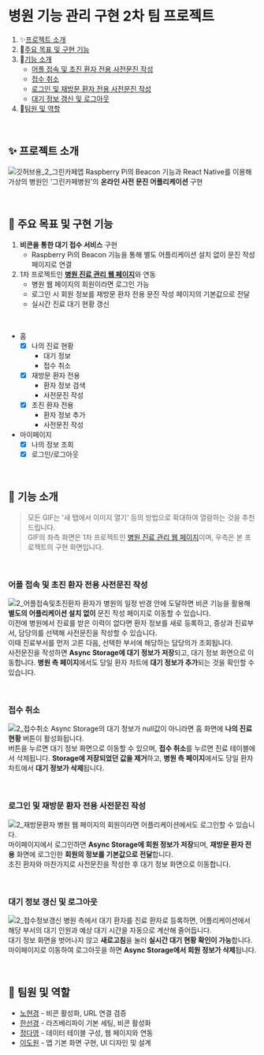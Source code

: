 # 병원 기능 관리 구현 2차 팀 프로젝트
1. ✨[프로젝트 소개](#-프로젝트-소개)
2. 📌[주요 목표 및 구현 기능](#-주요-목표-및-구현-기능)
3. 🔧[기능 소개](#-기능-소개)
   - [어플 접속 및 초진 환자 전용 사전문진 작성](#어플-접속-및-초진-환자-전용-사전문진-작성)
   - [접수 취소](#접수-취소)
   - [로그인 및 재방문 환자 전용 사전문진 작성](#로그인-및-재방문-환자-전용-사전문진-작성)
   - [대기 정보 갱신 및 로그아웃](#대기-정보-갱신-및-로그아웃)
4. 👬[팀원 및 역할](#-팀원-및-역할)

</br>

## ✨ 프로젝트 소개
![깃허브용_2_그린카페앱](https://github.com/user-attachments/assets/ea2d26c5-3649-497d-9f9a-4ac5eb3320cc)
Raspberry Pi의 Beacon 기능과 React Native를 이용해 가상의 병원인 '그린카페병원'의 **온라인 사전 문진 어플리케이션** 구현

</br>

## 📌 주요 목표 및 구현 기능
1. **비콘을 통한 대기 접수 서비스** 구현
    - Raspberry Pi의 Beacon 기능을 통해 별도 어플리케이션 설치 없이 문진 작성 페이지로 연결
2. 1차 프로젝트인 <u>**[병원 진료 관리 웹 페이지](https://github.com/sunkh964/Team3)**</u>와 연동
   - 병원 웹 페이지의 회원이라면 로그인 가능
   - 로그인 시 회원 정보를 재방문 환자 전용 문진 작성 페이지의 기본값으로 전달
   - 실시간 진료 대기 현황 갱신

</br>

- 홈
  - [x] 나의 진료 현황
      - 대기 정보
      - 접수 취소
  - [x] 재방문 환자 전용
    - 환자 정보 검색
    - 사전문진 작성
  - [x] 초진 환자 전용
    - 환자 정보 추가
    - 사전문진 작성
- 마이페이지
  - [x] 나의 정보 조회
  - [x] 로그인/로그아웃

<br>

## 🔧 기능 소개
> 모든 GIF는 '새 탭에서 이미지 열기' 등의 방법으로 확대하여 열람하는 것을 추천 드립니다.
> <br>
> GIF의 좌측 화면은 1차 프로젝트인 [병원 진료 관리 웹 페이지](https://github.com/sunkh964/Team3)이며, 우측은 본 프로젝트의 구현 화면입니다.

<br>

### 어플 접속 및 초진 환자 전용 사전문진 작성
![2_어플접속및초진환자](https://github.com/user-attachments/assets/94dd80a7-520b-4700-8607-ae04b08fc7d4)
환자가 병원의 일정 반경 안에 도달하면 비콘 기능을 활용해 **별도의 어플리케이션 설치 없이** 문진 작성 페이지로 이동할 수 있습니다. <br>
이전에 병원에서 진료를 받은 이력이 없다면 환자 정보를 새로 등록하고, 증상과 진료부서, 담당의를 선택해 사전문진을 작성할 수 있습니다. <br>
이때 진료부서를 먼저 고른 다음, 선택한 부서에 해당하는 담당의가 조회됩니다. <br>
사전문진을 작성하면 **Async Storage에 대기 정보가 저장**되고, 대기 정보 화면으로 이동합니다. **병원 측 페이지**에서도 당일 환자 차트에 **대기 정보가 추가**되는 것을 확인할 수 있습니다.

<br>

### 접수 취소
![2_접수취소](https://github.com/user-attachments/assets/8137cc18-a9cd-46a8-bd13-d5250a871ec2)
Async Storage의 대기 정보가 null값이 아니라면 홈 화면에 **나의 진료 현황** 버튼이 활성화됩니다. <br>
버튼을 누르면 대기 정보 화면으로 이동할 수 있으며, **접수 취소**를 누르면 진료 테이블에서 삭제됩니다. **Storage에 저장되었던 값을 제거**하고, **병원 측 페이지**에서도 당일 환자 차트에서 **대기 정보가 삭제**됩니다.

<br>

### 로그인 및 재방문 환자 전용 사전문진 작성
![2_재방문환자](https://github.com/user-attachments/assets/a126d1f9-700c-4d16-a981-37b47d324f06)
병원 웹 페이지의 회원이라면 어플리케이션에서도 로그인할 수 있습니다. <br>
마이페이지에서 로그인하면 **Async Storage에 회원 정보가 저장**되며, **재방문 환자 전용** 화면에 로그인한 **회원의 정보를 기본값으로 전달**합니다. <br>
초진 환자와 마찬가지로 사전문진을 작성한 후 대기 정보 화면으로 이동합니다.


<br>

### 대기 정보 갱신 및 로그아웃
![2_접수정보갱신](https://github.com/user-attachments/assets/c98901cb-a3f1-4c63-950e-69812d90422d)
병원 측에서 대기 환자를 진료 환자로 등록하면, 어플리케이션에서 해당 부서의 대기 인원과 예상 대기 시간을 자동으로 계산해 줄어듭니다. <br>
대기 정보 화면을 벗어나지 않고 **새로고침**을 눌러 **실시간 대기 현황 확인이 가능**합니다.<br>
마이페이지로 이동하여 로그아웃을 하면 **Async Storage에서 회원 정보가 삭제**됩니다.

<br>

## 👬 팀원 및 역할
- [<u>노현경</u>](https://github.com/nohk1113) - 비콘 활성화, URL 연결 검증
- [<u>한선경</u>](https://github.com/sunkh964)  - 라즈베리파이 기본 세팅, 비콘 활성화
- [<u>정다영</u>](https://github.com/da9630jj) - 데이터 테이블 구성, 웹 페이지와 연동
- [<u>이도원</u>](https://github.com/nubbp) - 앱 기본 화면 구현, UI 디자인 및 설계

